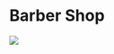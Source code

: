 <h1>Barber Shop</h1>
<img src='https://ik.imagekit.io/eliezer537/Peek_21-11-2020_14-53_8HqRPL0Yw.gif'></img>